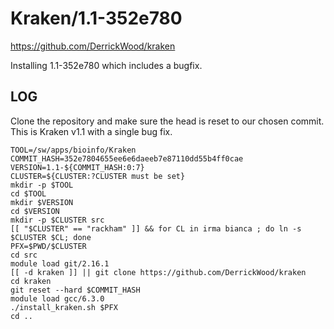 Kraken/1.1-352e780 
==================

<https://github.com/DerrickWood/kraken>

Installing 1.1-352e780 which includes a bugfix.

LOG
---

Clone the repository and make sure the head is reset to our chosen commit.
This is Kraken v1.1 with a single bug fix.

    TOOL=/sw/apps/bioinfo/Kraken
    COMMIT_HASH=352e7804655ee6e6daeeb7e87110dd55b4ff0cae
    VERSION=1.1-${COMMIT_HASH:0:7}
    CLUSTER=${CLUSTER:?CLUSTER must be set}
    mkdir -p $TOOL
    cd $TOOL
    mkdir $VERSION
    cd $VERSION
    mkdir -p $CLUSTER src
    [[ "$CLUSTER" == "rackham" ]] && for CL in irma bianca ; do ln -s $CLUSTER $CL; done
    PFX=$PWD/$CLUSTER
    cd src
    module load git/2.16.1
    [[ -d kraken ]] || git clone https://github.com/DerrickWood/kraken
    cd kraken
    git reset --hard $COMMIT_HASH
    module load gcc/6.3.0
    ./install_kraken.sh $PFX
    cd ..


